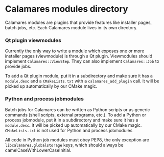 Calamares modules directory
===

Calamares modules are plugins that provide features like installer pages, batch jobs, etc. Each Calamares module lives in its own directory.

### Qt plugin viewmodules

Currently the only way to write a module which exposes one or more installer pages (viewmodule) is through a Qt plugin. Viewmodules should implement `Calamares::ViewStep`. They can also implement `Calamares::Job` to provide jobs.

To add a Qt plugin module, put it in a subdirectory and make sure it has a `module.desc` and a `CMakeLists.txt` with a `calamares_add_plugin` call. It will be picked up automatically by our CMake magic.


### Python and process jobmodules

Batch jobs for Calamares can be written as Python scripts or as generic commands (shell scripts, external programs, etc.).
To add a Python or process jobmodule, put it in a subdirectory and make sure it has a `module.desc`. It will be picked up automatically by our CMake magic. `CMakeLists.txt` is not used for Python and process jobmodules.

All code in Python job modules must obey PEP8, the only exception are `libcalamares.globalstorage` keys, which should always be camelCaseWithLowerCaseInitial.